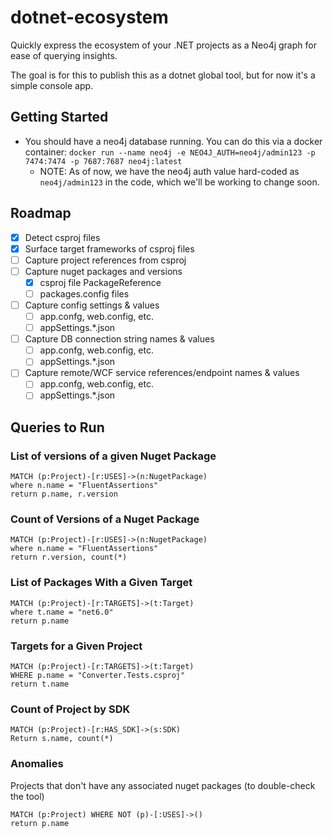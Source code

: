# dotnet-ecosystem

Quickly express the ecosystem of your .NET projects as a Neo4j graph for ease of querying insights.

The goal is for this to publish this as a dotnet global tool, but for now it's a simple console app.

## Getting Started

* You should have a neo4j database running. You can do this via a docker container: `docker run --name neo4j -e NEO4J_AUTH=neo4j/admin123 -p 7474:7474 -p 7687:7687 neo4j:latest`
  * NOTE: As of now, we have the neo4j auth value hard-coded as `neo4j/admin123` in the code, which we'll be working to change soon.

## Roadmap

* [X] Detect csproj files
* [X] Surface target frameworks of csproj files
* [ ] Capture project references from csproj
* [ ] Capture nuget packages and versions
  * [X] csproj file PackageReference
  * [ ] packages.config files
* [ ] Capture config settings & values
  * [ ] app.confg, web.config, etc.
  * [ ] appSettings.*.json
* [ ] Capture DB connection string names & values
  * [ ] app.confg, web.config, etc.
  * [ ] appSettings.*.json
* [ ] Capture remote/WCF service references/endpoint names & values
  * [ ] app.confg, web.config, etc.
  * [ ] appSettings.*.json

## Queries to Run

### List of versions of a given Nuget Package 

```cypher
MATCH (p:Project)-[r:USES]->(n:NugetPackage)
where n.name = "FluentAssertions"
return p.name, r.version
```

### Count of Versions of a Nuget Package

```cypher
MATCH (p:Project)-[r:USES]->(n:NugetPackage)
where n.name = "FluentAssertions"
return r.version, count(*)
```

### List of Packages With a Given Target

```cypher
MATCH (p:Project)-[r:TARGETS]->(t:Target)
where t.name = "net6.0"
return p.name
```

### Targets for a Given Project

```cypher
MATCH (p:Project)-[r:TARGETS]->(t:Target)
WHERE p.name = "Converter.Tests.csproj"
return t.name
```

### Count of Project by SDK

```cypher
MATCH (p:Project)-[r:HAS_SDK]->(s:SDK)
Return s.name, count(*)
```

### Anomalies

Projects that don't have any associated nuget packages (to double-check the tool)

```cypher
MATCH (p:Project) WHERE NOT (p)-[:USES]->()
return p.name
```